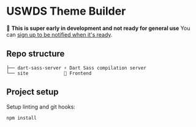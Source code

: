 # USWDS Theme Builder

🚨 **This is super early in development and not ready for general use** You can [sign up to be notified when it's ready](https://forms.gle/adA3KkTjxqHcsH5S8).

## Repo structure

```
├── dart-sass-server ⚡️ Dart Sass compilation server
└── site             🎨 Frontend
```

## Project setup

Setup linting and git hooks:

```
npm install
```
